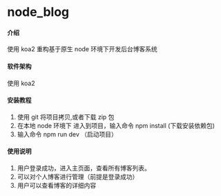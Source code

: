 # node_blog

#### 介绍
使用 koa2 重构基于原生 node 环境下开发后台博客系统

#### 软件架构
使用 koa2


#### 安装教程

1.  使用 git 将项目拷贝,或者下载 zip 包
2.  在本地 node 环境下 进入到项目，输入命令 npm install (下载安装依赖包)
3.  输入命令 npm run dev （启动项目）

#### 使用说明

1.  用户登录成功，进入主页面，查看所有博客列表。
2.  可以对个人博客进行管理（前提是登录成功）
3.  用户可以查看博客的详细内容





